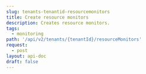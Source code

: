 ```yaml
---
slug: tenants-tenantid-resourcemonitors
title: Create resource monitors
description: Creates resource monitors.
tags:
  - monitoring
path: '/api/v2/tenants/{tenantId}/resourceMonitors'
request:
  - post
layout: api-doc
draft: false
---
```

